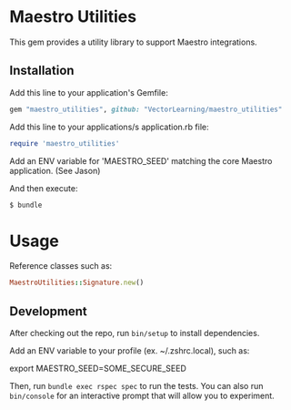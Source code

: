 # Maestro Utilities

This gem provides a utility library to support Maestro integrations.

## Installation

Add this line to your application's Gemfile:

```ruby
gem "maestro_utilities", github: "VectorLearning/maestro_utilities"
```

Add this line to your applications/s application.rb file:

```ruby
require 'maestro_utilities'
```

Add an ENV variable for 'MAESTRO_SEED' matching the core Maestro application. (See Jason)

And then execute:

    $ bundle

# Usage

Reference classes such as:

```ruby
MaestroUtilities::Signature.new()
```

## Development

After checking out the repo, run `bin/setup` to install dependencies.

Add an ENV variable to your profile (ex. ~/.zshrc.local), such as:

export MAESTRO_SEED=SOME_SECURE_SEED

Then, run `bundle exec rspec spec` to run the tests. You can also run `bin/console` for an interactive prompt that will allow you to experiment.
